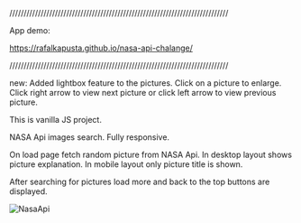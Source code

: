 /////////////////////////////////////////////////////////////////////////////

App demo: 

https://rafalkapusta.github.io/nasa-api-chalange/

/////////////////////////////////////////////////////////////////////////////

new: Added lightbox feature to the pictures. Click on a picture to enlarge. 
Click right arrow to view next picture or click left arrow to view previous picture.  

This is vanilla JS project.

NASA Api images search. 
Fully responsive.

On load page fetch random picture from NASA Api.
In desktop layout shows picture explanation. 
In mobile layout only picture title is shown.


After searching for pictures load more and back to the top buttons are displayed.



![NasaApi](NasaApi.gif)